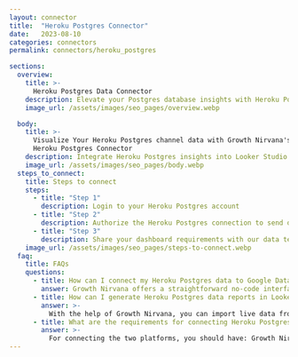 ```yaml
---
layout: connector
title:  "Heroku Postgres Connector"
date:   2023-08-10
categories: connectors
permalink: connectors/heroku_postgres

sections:
  overview:
    title: >-
      Heroku Postgres Data Connector
    description: Elevate your Postgres database insights with Heroku Postgres integration. Seamlessly merge Postgres database data from Heroku Postgres with Looker Studio's analytical capabilities, unlocking insights that shape database performance, optimization strategies, and operational excellence.
    image_url: /assets/images/seo_pages/overview.webp

  body:
    title: >-
      Visualize Your Heroku Postgres channel data with Growth Nirvana's
      Heroku Postgres Connector
    description: Integrate Heroku Postgres insights into Looker Studio for comprehensive database analytics that guide your database management strategies.
    image_url: /assets/images/seo_pages/body.webp
  steps_to_connect:
    title: Steps to connect
    steps:
      - title: "Step 1"
        description: Login to your Heroku Postgres account
      - title: "Step 2"
        description: Authorize the Heroku Postgres connection to send data to Growth Nirvana
      - title: "Step 3"
        description: Share your dashboard requirements with our data team. We will build the report for you.
    image_url: /assets/images/seo_pages/steps-to-connect.webp
  faq:
    title: FAQs
    questions:
      - title: How can I connect my Heroku Postgres data to Google Data Studio/Looker Studio?
        answer: Growth Nirvana offers a straightforward no-code interface to connect to Heroku Postgres data sources.
      - title: How can I generate Heroku Postgres data reports in Looker Studio?
        answer: >-
          With the help of Growth Nirvana, you can import live data from Heroku Postgres into Looker Studio. These data can be viewed in charts, tables, and dashboards to generate branded reports that can be shared instantly.
      - title: What are the requirements for connecting Heroku Postgres and Looker Studio?
        answer: >-
          For connecting the two platforms, you should have: Growth Nirvana Account and Heroku Postgres Ads Account
---
```

